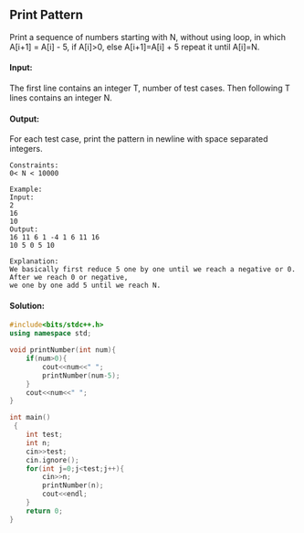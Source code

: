 ##  Print Pattern 
Print a sequence of numbers starting with N, without using loop, in which  A[i+1] = A[i] - 5,  if  A[i]>0, else A[i+1]=A[i] + 5  repeat it until A[i]=N.

#### Input:
The first line contains an integer T, number of test cases. Then following T lines contains an integer N.

#### Output:
For each test case, print the pattern in newline with space separated integers.
```
Constraints:
0< N < 10000

Example:
Input:
2
16
10
Output:
16 11 6 1 -4 1 6 11 16
10 5 0 5 10

Explanation:
We basically first reduce 5 one by one until we reach a negative or 0. After we reach 0 or negative, 
we one by one add 5 until we reach N.
```
#### Solution:
```c++
#include<bits/stdc++.h>
using namespace std;

void printNumber(int num){
    if(num>0){
        cout<<num<<" ";
        printNumber(num-5);
    }
    cout<<num<<" ";
}

int main()
 {
	int test;
	int n;
	cin>>test;
	cin.ignore();
	for(int j=0;j<test;j++){
	    cin>>n;
	    printNumber(n);
	    cout<<endl;
	}
	return 0;
}
```
